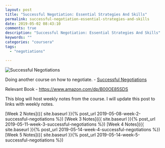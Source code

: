 ```yaml
---
layout: post
title: "Successful Negotiation: Essential Strategies And Skills"
permalink: successful-negotiation-essential-strategies-and-skills
date: 2019-05-02 08:43:10
comments: true
description: "Successful Negotiation: Essential Strategies And Skills"
keywords: ""
categories: "coursera"
tags:
  - "negotiations"

---
```


![Successful Negotiations](/images/successful-negotiations.png)

Doing another course on how to negotiate. - [Successful Negotiations](https://www.coursera.org/learn/negotiation-skills)

Relevant Book - https://www.amazon.com/dp/B00OE85SDS

This blog will host weekly notes from the course. I will update this post to links with weekly notes.

[Week 2 Notes]({{ site.baseurl }}{% post_url 2019-05-08-week-2-successful-negotiations %})
[Week 3 Notes]({{ site.baseurl }}{% post_url 2019-05-11-week-3-successful-negotiations %})
[Week 4 Notes]({{ site.baseurl }}{% post_url 2019-05-14-week-4-successful-negotiations %})
[Week 5 Notes]({{ site.baseurl }}{% post_url 2019-05-14-week-5-successful-negotiations %})

